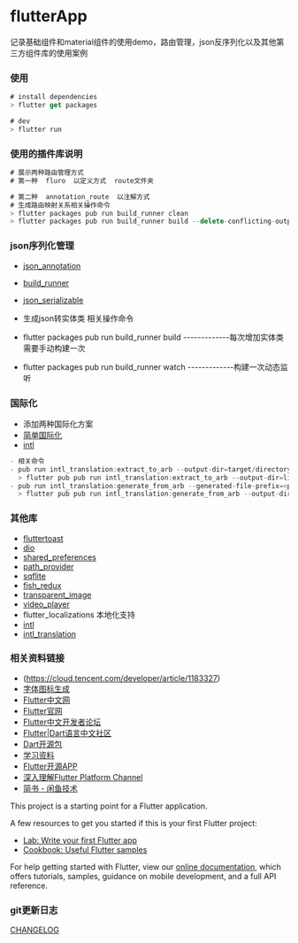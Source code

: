 # flutterApp

记录基础组件和material组件的使用demo，路由管理，json反序列化以及其他第三方组件库的使用案例

### 使用
```js
# install dependencies
> flutter get packages

# dev
> flutter run

```

### 使用的插件库说明
```js
# 展示两种路由管理方式 
# 第一种  fluro  以定义方式  route文件夹

# 第二种  annotation_route  以注解方式
# 生成路由映射关系相关操作命令
> flutter packages pub run build_runner clean
> flutter packages pub run build_runner build --delete-conflicting-outputs
```

### json序列化管理
- [json_annotation](https://pub.dartlang.org/packages/json_annotation)
- [build_runner](https://pub.dartlang.org/packages/build_runner)
- [json_serializable](https://pub.dartlang.org/packages/json_serializable)

- 生成json转实体类 相关操作命令
- flutter packages pub run build_runner build   -------------每次增加实体类需要手动构建一次
- flutter packages pub run build_runner watch   -------------构建一次动态监听

### 国际化
- 添加两种国际化方案 
- [简单国际化](https://flutterchina.club/tutorials/internationalization/#setting-up)
- [intl](https://yq.aliyun.com/articles/614755)
```js
- 相关命令
- pub run intl_translation:extract_to_arb --output-dir=target/directory my_program.dart more_of_my_program.dart
  > flutter pub pub run intl_translation:extract_to_arb --output-dir=lib/i10n lib/app_strings.dart
- pub run intl_translation:generate_from_arb --generated-file-prefix=<prefix> <my_dart_files> <translated_ARB_files>
  > flutter pub pub run intl_translation:generate_from_arb --output-dir=lib/i10n lib/app_strings.dart lib/i10n/intl_en.arb lib/i10n/intl_zh.arb
```
### 其他库
- [fluttertoast](https://pub.dartlang.org/packages/fluttertoast)
- [dio](https://pub.dartlang.org/packages/dio)
- [shared_preferences](https://pub.dartlang.org/packages/shared_preferences)
- [path_provider](https://pub.dartlang.org/packages/path_provider)
- [sqflite](https://pub.dartlang.org/packages/sqflite)
- [fish_redux](https://pub.dartlang.org/packages/fish_redux)
- [transparent_image](https://pub.dartlang.org/packages/transparent_image)
- [video_player](https://pub.dartlang.org/packages/video_player)
- flutter_localizations 本地化支持
- [intl](https://pub.dartlang.org/packages/intl)
- [intl_translation](https://pub.dartlang.org/packages/intl_translation)

### 相关资料链接
- (https://cloud.tencent.com/developer/article/1183327)
- [字体图标生成](http://fluttericon.com/)
- [Flutter中文网](https://flutterchina.club )
- [Flutter官网](https://flutter.io)
- [Flutter中文开发者论坛](http://flutter-dev.cn/)
- [Flutter|Dart语言中文社区](http://www.cndartlang.com/flutter) 
- [Dart开源包](https://pub.dartlang.org/packages)
- [学习资料](https://marcinszalek.pl/)
- [Flutter开源APP](https://itsallwidgets.com/)
- [深入理解Flutter Platform Channel](https://www.jianshu.com/p/39575a90e820)
- [简书 - 闲鱼技术](https://www.jianshu.com/u/cf5c0e4b1111)

This project is a starting point for a Flutter application.

A few resources to get you started if this is your first Flutter project:

- [Lab: Write your first Flutter app](https://flutter.io/docs/get-started/codelab)
- [Cookbook: Useful Flutter samples](https://flutter.io/docs/cookbook)

For help getting started with Flutter, view our 
[online documentation](https://flutter.io/docs), which offers tutorials, 
samples, guidance on mobile development, and a full API reference.


### git更新日志
[CHANGELOG](./CHANGELOG.md)
